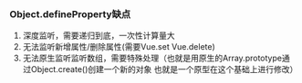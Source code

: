 ### Object.defineProperty缺点

1. 深度监听，需要递归到底，一次性计算量大
2. 无法监听新增属性/删除属性(需要Vue.set Vue.delete)
3. 无法原生监听监听数组，需要特殊处理（也就是用原生的Array.prototype通过Object.create()创建一个新的对象 也就是一个原型在这个基础上进行修改）

